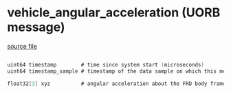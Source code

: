 # vehicle_angular_acceleration (UORB message)
        


[source file](https://github.com/PX4/PX4-Autopilot/blob/master/msg/vehicle_angular_acceleration.msg)

```c

uint64 timestamp        # time since system start (microseconds)
uint64 timestamp_sample # timestamp of the data sample on which this message is based (microseconds)

float32[3] xyz          # angular acceleration about the FRD body frame XYZ-axis in rad/s^2

```
